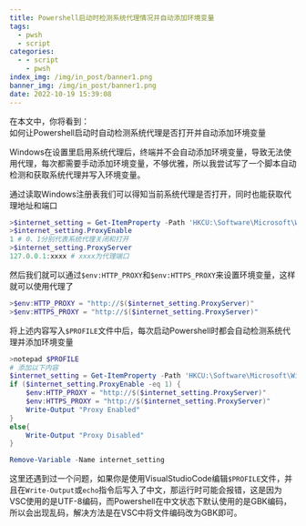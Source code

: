 ```yaml
---
title: Powershell启动时检测系统代理情况并自动添加环境变量
tags:
  - pwsh
  - script
categories:
  - - script
    - pwsh
index_img: /img/in_post/banner1.png
banner_img: /img/in_post/banner1.png
date: 2022-10-19 15:39:08
---
```



在本文中，你将看到：  
如何让Powershell启动时自动检测系统代理是否打开并自动添加环境变量
<!-- more -->

Windows在设置里启用系统代理后，终端并不会自动添加环境变量，导致无法使用代理，每次都需要手动添加环境变量，不够优雅，所以我尝试写了一个脚本自动检测和获取系统代理并写入环境变量。


通过读取Windows注册表我们可以得知当前系统代理是否打开，同时也能获取代理地址和端口

```powershell
>$internet_setting = Get-ItemProperty -Path 'HKCU:\Software\Microsoft\Windows\CurrentVersion\Internet Settings'
>$internet_setting.ProxyEnable
1 # 0、1分别代表系统代理关闭和打开
>$internet_setting.ProxyServer
127.0.0.1:xxxx # xxxx为代理端口
```

然后我们就可以通过`$env:HTTP_PROXY`和`$env:HTTPS_PROXY`来设置环境变量，这样就可以使用代理了

```powershell
>$env:HTTP_PROXY = "http://$($internet_setting.ProxyServer)"
>$env:HTTPS_PROXY = "http://$($internet_setting.ProxyServer)"
```

将上述内容写入`$PROFILE`文件中后，每次启动Powershell时都会自动检测系统代理并添加环境变量

```powershell
>notepad $PROFILE
# 添加以下内容
$internet_setting = Get-ItemProperty -Path 'HKCU:\Software\Microsoft\Windows\CurrentVersion\Internet Settings'
if ($internet_setting.ProxyEnable -eq 1) {
    $env:HTTP_PROXY = "http://$($internet_setting.ProxyServer)"
    $env:HTTPS_PROXY = "http://$($internet_setting.ProxyServer)"
    Write-Output "Proxy Enabled"
}
else{
    Write-Output "Proxy Disabled"
}

Remove-Variable -Name internet_setting
```

这里还遇到过一个问题，如果你是使用VisualStudioCode编辑`$PROFILE`文件，并且在`Write-Output`或`echo`指令后写入了中文，那运行时可能会报错，这是因为VSC使用的是UTF-8编码，而Powershell在中文状态下默认使用的是GBK编码，所以会出现乱码，解决方法是在VSC中将文件编码改为GBK即可。
